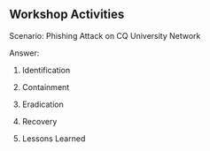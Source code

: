 Workshop Activities
---
Scenario: Phishing Attack on CQ University Network

Answer:

1. Identification

2. Containment

3. Eradication

4. Recovery

5. Lessons Learned
